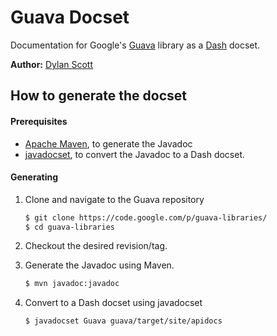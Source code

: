 # Guava Docset

Documentation for Google's [Guava](https://code.google.com/p/guava-libraries/) library as a [Dash](http://kapeli.com/dash) docset.

**Author:** [Dylan Scott](https://github.com/dylanscott)

## How to generate the docset

#### Prerequisites
* [Apache Maven](http://maven.apache.org/), to generate the Javadoc
* [javadocset](https://github.com/Kapeli/javadocset), to convert the Javadoc to a Dash docset.

#### Generating
1. Clone and navigate to the Guava repository

    ```bash
    $ git clone https://code.google.com/p/guava-libraries/
    $ cd guava-libraries
    ```

2. Checkout the desired revision/tag.
3. Generate the Javadoc using Maven.

    ```bash
    $ mvn javadoc:javadoc
    ```

4. Convert to a Dash docset using javadocset

    ```bash
    $ javadocset Guava guava/target/site/apidocs
    ```
